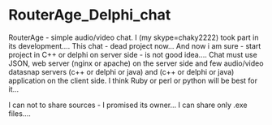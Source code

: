 # RouterAge_Delphi_chat
RouterAge - simple audio/video chat. 
I (my skype=chaky2222) took part in its development.... 
This chat - dead project now... 
And now i am sure - start project in C++ or delphi on server side - is not good idea.... 
Chat must use JSON, web server (nginx or apache) on the server side and few audio/video datasnap servers (c++ or delphi or java) and (c++ or delphi or java) application on the client side. 
I think Ruby or perl or python will be best for it... 

I can not to share sources - I promised its owner... I can share only .exe files....

